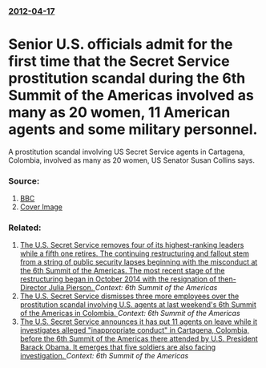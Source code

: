 ### [2012-04-17](/news/2012/04/17/index.md)

# Senior U.S. officials admit for the first time that the Secret Service prostitution scandal during the 6th Summit of the Americas involved as many as 20 women, 11 American agents and some military personnel. 

A prostitution scandal involving US Secret Service agents in Cartagena, Colombia, involved as many as 20 women, US Senator Susan Collins says.


### Source:

1. [BBC](http://www.bbc.co.uk/news/world-us-canada-17747793)
1. [Cover Image](https://ichef-1.bbci.co.uk/news/1024/media/images/59706000/jpg/_59706984_59706983.jpg)

### Related:

1. [The U.S. Secret Service removes four of its highest-ranking leaders while a fifth one retires. The continuing restructuring and fallout stem from a string of public security lapses beginning with the misconduct at the 6th Summit of the Americas. The most recent stage of the restructuring began in October 2014 with the resignation of then-Director Julia Pierson. ](/news/2015/01/14/the-u-s-secret-service-removes-four-of-its-highest-ranking-leaders-while-a-fifth-one-retires-the-continuing-restructuring-and-fallout-stem.md) _Context: 6th Summit of the Americas_
2. [The U.S. Secret Service dismisses three more employees over the prostitution scandal involving U.S. agents at last weekend's 6th Summit of the Americas in Colombia. ](/news/2012/04/21/the-u-s-secret-service-dismisses-three-more-employees-over-the-prostitution-scandal-involving-u-s-agents-at-last-weekend-s-6th-summit-of-t.md) _Context: 6th Summit of the Americas_
3. [The U.S. Secret Service announces it has put 11 agents on leave while it investigates alleged "inappropriate conduct" in Cartagena, Colombia, before the 6th Summit of the Americas there attended by U.S. President Barack Obama. It emerges that five soldiers are also facing investigation. ](/news/2012/04/15/the-u-s-secret-service-announces-it-has-put-11-agents-on-leave-while-it-investigates-alleged-inappropriate-conduct-in-cartagena-colombia.md) _Context: 6th Summit of the Americas_
